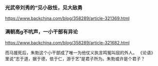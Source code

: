### 光武帝刘秀的“见小敌怯，见大敌勇
https://www.backchina.com/blog/358289/article-321369.html

### 满朝高g不吭声，一小干部有异论
https://www.backchina.com/blog/358289/article-321682.html

而马援死后，朱勃这个小干部成了唯一为他仗义执言鸣冤叫屈的外人。
《论语》里说“志于道，据于德，依于仁，游于艺”是君子所为。朱勃或许是个君子？
